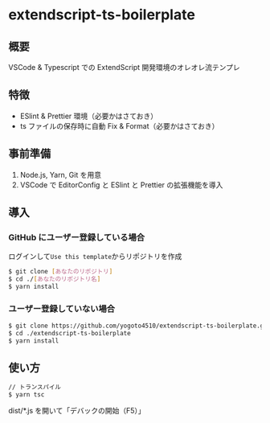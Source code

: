 # extendscript-ts-boilerplate

## 概要

VSCode & Typescript での ExtendScript 開発環境のオレオレ流テンプレ

## 特徴

- ESlint & Prettier 環境（必要かはさておき）
- ts ファイルの保存時に自動 Fix & Format（必要かはさておき）

## 事前準備

1. Node.js, Yarn, Git を用意
2. VSCode で EditorConfig と ESlint と Prettier の拡張機能を導入

## 導入

### GitHub にユーザー登録している場合

ログインして`Use this template`からリポジトリを作成

```bash
$ git clone [あなたのリポジトリ]
$ cd ./[あなたのリポジトリ名]
$ yarn install
```

### ユーザー登録していない場合

```bash
$ git clone https://github.com/yogoto4510/extendscript-ts-boilerplate.git
$ cd ./extendscript-ts-boilerplate
$ yarn install
```

## 使い方

```bash
// トランスパイル
$ yarn tsc
```

dist/\*.js を開いて「デバックの開始（F5）」
